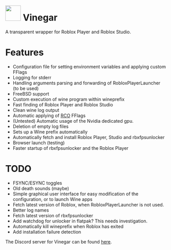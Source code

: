 # <img src="https://github.com/vinegar-dev/vinegar/blob/master/desktop/vinegar.svg" width="48"> Vinegar
A transparent wrapper for Roblox Player and Roblox Studio.

# Features
+ Configuration file for setting environment variables and applying custom FFlags
+ Logging for stderr
+ Handling arguments parsing and forwarding of RobloxPlayerLauncher (to be used)
+ FreeBSD support
+ Custom execution of wine program within wineprefix
+ Fast finding of Roblox Player and Roblox Studio
+ Clean wine log output
+ Automatic applying of [RCO](https://github.com/L8X/Roblox-Client-Optimizer) FFlags
+ (Untested) Automatic usage of the Nvidia dedicated gpu.
+ Deletion of empty log files
+ Sets up a Wine prefix automatically
+ Automatically fetch and install Roblox Player, Studio and rbxfpsunlocker
+ Browser launch (testing)
+ Faster startup of rbxfpsunlocker and the Roblox Player

# TODO
+ FSYNC/ESYNC toggles
+ Old death sounds (maybe)
+ Simple graphical user interface for easy modification of the configuration, or to launch Wine apps
+ Fetch latest version of Roblox, when RobloxPlayerLauncher is not used.
+ Better log names
+ Fetch latest version of rbxfpsunlocker
+ Add watchdog for unlocker in flatpak? This needs investigation.
+ Automatically kill wineprefix when Roblox has exited
+ Add installation failure detection

The Discord server for Vinegar can be found [here](https://discord.gg/dzdzZ6Pps2).
